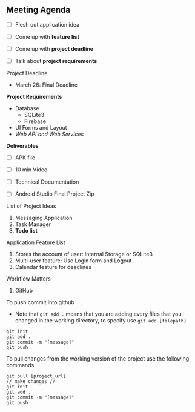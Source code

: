 ## Meeting Agenda

- [ ] Flesh out application idea
- [ ] Come up with **feature list**
- [ ] Come up with **project deadline** 
- [ ] Talk about **project requirements**



Project Deadline

- March 26: Final Deadline 



**Project Requirements** 

- Database
  - SQLite3 
  - Firebase 
- UI Forms and Layout
- *Web API and Web Services*



**Deliverables**

- [ ] APK file
- [ ] 10 min Video
- [ ] Technical Documentation 
- [ ] Android Studio Final Project Zip



List of Project Ideas

1. Messaging Application
2. Task Manager 
3. **Todo list**



Application Feature List

1. Stores the account of user: Internal Storage or SQLite3
2. Multi-user feature: Use Login form and Logout 
3. Calendar feature for deadlines 



Workflow Matters

1. GitHub



To push commit into github

- Note that `git add .` means that you are adding every files that you changed in the working directory, to specify use `git add [filepath]`

```
git init
git add .
git commit -m "[message]"
git push
```



To pull changes from the working version of the project use the following commands

```
git pull [project_url]
// make changes //
git init
git add .
git commit -m "[message]"
git push
```



